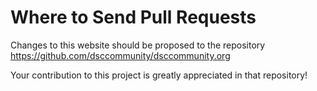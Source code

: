 # Where to Send Pull Requests

Changes to this website should be proposed to the repository
https://github.com/dsccommunity/dsccommunity.org

Your contribution to this project is greatly appreciated in that
repository!
